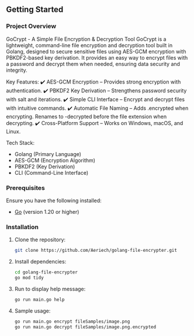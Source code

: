 ## **Getting Started**

### Project Overview
GoCrypt - A Simple File Encryption & Decryption Tool
GoCrypt is a lightweight, command-line file encryption and decryption tool built in Golang, designed to secure sensitive files using AES-GCM encryption with PBKDF2-based key derivation. It provides an easy way to encrypt files with a password and decrypt them when needed, ensuring data security and integrity.

Key Features:
✔️ AES-GCM Encryption – Provides strong encryption with authentication.
✔️ PBKDF2 Key Derivation – Strengthens password security with salt and iterations.
✔️ Simple CLI Interface – Encrypt and decrypt files with intuitive commands.
✔️ Automatic File Naming –
      Adds .encrypted when encrypting.
      Renames to -decrypted before the file extension when decrypting.
✔️ Cross-Platform Support – Works on Windows, macOS, and Linux.

Tech Stack:
   - Golang (Primary Language)
   - AES-GCM (Encryption Algorithm)
   - PBKDF2 (Key Derivation)
   - CLI (Command-Line Interface)

### Prerequisites

Ensure you have the following installed:

- [Go](https://go.dev/doc/install) (version 1.20 or higher)

### Installation

1. Clone the repository:

   ```bash
   git clone https://github.com/Aeriech/golang-file-encrypter.git
   ```

2. Install dependencies:
   ```bash
   cd golang-file-encrypter
   go mod tidy
   ```
   
3. Run to display help message:
   ```bash
   go run main.go help
   ```

4. Sample usage:
   ```bash
   go run main.go encrypt fileSamples/image.png
   go run main.go decrypt fileSamples/image.png.encrypted
   ```